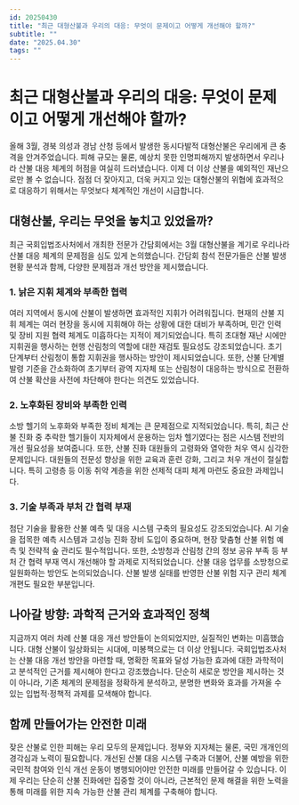```yaml
---
id: 20250430
title: "최근 대형산불과 우리의 대응: 무엇이 문제이고 어떻게 개선해야 할까?"
subtitle: ""
date: "2025.04.30"
tags: ""
---
```


# 최근 대형산불과 우리의 대응: 무엇이 문제이고 어떻게 개선해야 할까?

올해 3월, 경북 의성과 경남 산청 등에서 발생한 동시다발적 대형산불은 우리에게 큰 충격을 안겨주었습니다.  피해 규모는 물론, 예상치 못한 인명피해까지 발생하면서 우리나라 산불 대응 체계의 허점을 여실히 드러냈습니다.  이제 더 이상 산불을 예외적인 재난으로만 볼 수 없습니다.  점점 더 잦아지고, 더욱 커지고 있는 대형산불의 위협에 효과적으로 대응하기 위해서는 무엇보다 체계적인 개선이 시급합니다.


## 대형산불, 우리는 무엇을 놓치고 있었을까?

최근 국회입법조사처에서 개최한 전문가 간담회에서는 3월 대형산불을 계기로 우리나라 산불 대응 체계의 문제점을 심도 있게 논의했습니다.  간담회 참석 전문가들은 산불 발생 현황 분석과 함께,  다양한 문제점과 개선 방안을 제시했습니다.

### 1. 낡은 지휘 체계와 부족한 협력

여러 지역에서 동시에 산불이 발생하면 효과적인 지휘가 어려워집니다.  현재의 산불 지휘 체계는 여러 현장을 동시에 지휘해야 하는 상황에 대한 대비가 부족하며, 민간 인력 및 장비 지원 협력 체계도 미흡하다는 지적이 제기되었습니다.  특히 초대형 재난 시에만 지휘권을 행사하는 현행 산림청의 역할에 대한 재검토 필요성도 강조되었습니다. 초기 단계부터 산림청이 통합 지휘권을 행사하는 방안이 제시되었습니다.  또한, 산불 단계별 발령 기준을 간소화하여 초기부터 광역 지자체 또는 산림청이 대응하는 방식으로 전환하여 산불 확산을 사전에 차단해야 한다는 의견도 있었습니다.

### 2. 노후화된 장비와 부족한 인력

소방 헬기의 노후화와 부족한 정비 체계는 큰 문제점으로 지적되었습니다.  특히, 최근 산불 진화 중 추락한 헬기들이 지자체에서 운용하는 임차 헬기였다는 점은 시스템 전반의 개선 필요성을 보여줍니다.  또한, 산불 진화 대원들의 고령화와 열악한 처우 역시 심각한 문제입니다.  대원들의 전문성 향상을 위한 교육과 훈련 강화, 그리고 처우 개선이 절실합니다.  특히 고령층 등 이동 취약 계층을 위한 선제적 대피 체계 마련도 중요한 과제입니다.

### 3. 기술 부족과 부처 간 협력 부재

첨단 기술을 활용한 산불 예측 및 대응 시스템 구축의 필요성도 강조되었습니다.  AI 기술을 접목한 예측 시스템과 고성능 진화 장비 도입이 중요하며, 현장 맞춤형 산불 위험 예측 및 전략적 숲 관리도 필수적입니다.  또한, 소방청과 산림청 간의 정보 공유 부족 등 부처 간 협력 부재 역시 개선해야 할 과제로 지적되었습니다.  산불 대응 업무를 소방청으로 일원화하는 방안도 논의되었습니다.  산불 발생 실태를 반영한 산불 위험 지구 관리 체계 개편도 필요한 부분입니다.


## 나아갈 방향: 과학적 근거와 효과적인 정책

지금까지 여러 차례 산불 대응 개선 방안들이 논의되었지만, 실질적인 변화는 미흡했습니다.  대형 산불이 일상화되는 시대에,  미봉책으로는 더 이상 안됩니다.  국회입법조사처는  산불 대응 개선 방안을 마련할 때, 명확한 목표와 달성 가능한 효과에 대한 과학적이고 분석적인 근거를 제시해야 한다고 강조했습니다. 단순히 새로운 방안을 제시하는 것이 아니라, 기존 체계의 문제점을 정확하게 분석하고,  분명한 변화와 효과를 가져올 수 있는 입법적·정책적 과제를 모색해야 합니다.


## 함께 만들어가는 안전한 미래

잦은 산불로 인한 피해는 우리 모두의 문제입니다.  정부와 지자체는 물론,  국민 개개인의 경각심과 노력이 필요합니다.  개선된 산불 대응 시스템 구축과 더불어,  산불 예방을 위한 국민적 참여와 인식 개선 운동이 병행되어야만  안전한 미래를 만들어갈 수 있습니다.  이제 우리는 단순히 산불 진화에만 집중할 것이 아니라, 근본적인 문제 해결을 위한 노력을 통해 미래를 위한 지속 가능한 산불 관리 체계를 구축해야 합니다.
